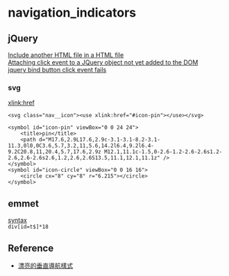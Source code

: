 # navigation_indicators

## jQuery

[Include another HTML file in a HTML file](http://stackoverflow.com/questions/8988855/include-another-html-file-in-a-html-file)  
[Attaching click event to a JQuery object not yet added to the DOM](http://stackoverflow.com/questions/10920355/attaching-click-event-to-a-jquery-object-not-yet-added-to-the-dom)  
[jquery bind button click event fails](http://stackoverflow.com/questions/3378995/jquery-bind-button-click-event-fails)  

### svg

[xlink:href](https://developer.mozilla.org/zh-TW/docs/Web/SVG/Attribute/xlink:href)  
```
<svg class="nav__icon"><use xlink:href="#icon-pin"></use></svg>
```

```
<symbol id="icon-pin" viewBox="0 0 24 24">
	<title>pin</title>
	<path d="M17.6,2.9L17.6,2.9c-3.1-3.1-8.2-3.1-11.3,0l0,0C3.6,5.7,3.2,11,5.6,14.2l6.4,9.2l6.4-9.2C20.8,11,20.4,5.7,17.6,2.9z M12.1,11.1c-1.5,0-2.6-1.2-2.6-2.6s1.2-2.6,2.6-2.6s2.6,1.2,2.6,2.6S13.5,11.1,12.1,11.1z" />
</symbol>
<symbol id="icon-circle" viewBox="0 0 16 16">
	<circle cx="8" cy="8" r="6.215"></circle>
</symbol>
```

## emmet

[syntax](http://docs.emmet.io/abbreviations/syntax/)  
`div[id=t$]*18` 


## Reference

* [漂亮的垂直導航樣式](http://www.helloweba.com/view-blog-389.html)